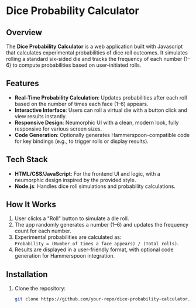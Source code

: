 # Dice Probability Calculator

## Overview
The **Dice Probability Calculator** is a web application built with Javascript that calculates experimental probabilities of dice roll outcomes. It simulates rolling a standard six-sided die and tracks the frequency of each number (1–6) to compute probabilities based on user-initiated rolls.

## Features
- **Real-Time Probability Calculation**: Updates probabilities after each roll based on the number of times each face (1–6) appears.
- **Interactive Interface**: Users can roll a virtual die with a button click and view results instantly.
- **Responsive Design**: Neumorphic UI with a clean, modern look, fully responsive for various screen sizes.
- **Code Generation**: Optionally generates Hammerspoon-compatible code for key bindings (e.g., to trigger rolls or display results).

## Tech Stack

- **HTML/CSS/JavaScript**: For the frontend UI and logic, with a neumorphic design inspired by the provided style.
- **Node.js**: Handles dice roll simulations and probability calculations.

## How It Works
1. User clicks a "Roll" button to simulate a die roll.
2. The app randomly generates a number (1–6) and updates the frequency count for each number.
3. Experimental probabilities are calculated as:  
   `Probability = (Number of times a face appears) / (Total rolls)`.
4. Results are displayed in a user-friendly format, with optional code generation for Hammerspoon integration.

## Installation
1. Clone the repository:  
   ```bash
   git clone https://github.com/your-repo/dice-probability-calculator.git# Experimental-Probability-Calculator
